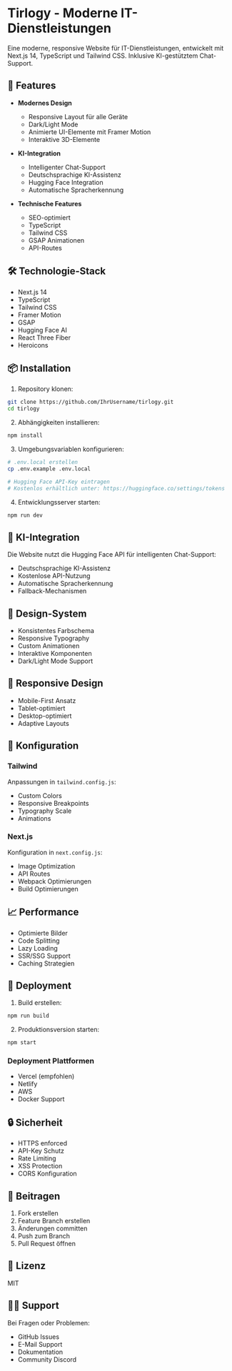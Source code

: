 # Tirlogy - Moderne IT-Dienstleistungen

Eine moderne, responsive Website für IT-Dienstleistungen, entwickelt mit Next.js 14, TypeScript und Tailwind CSS. Inklusive KI-gestütztem Chat-Support.

## 🚀 Features

- **Modernes Design**
  - Responsive Layout für alle Geräte
  - Dark/Light Mode
  - Animierte UI-Elemente mit Framer Motion
  - Interaktive 3D-Elemente

- **KI-Integration**
  - Intelligenter Chat-Support
  - Deutschsprachige KI-Assistenz
  - Hugging Face Integration
  - Automatische Spracherkennung

- **Technische Features**
  - SEO-optimiert
  - TypeScript
  - Tailwind CSS
  - GSAP Animationen
  - API-Routes

## 🛠 Technologie-Stack

- Next.js 14
- TypeScript
- Tailwind CSS
- Framer Motion
- GSAP
- Hugging Face AI
- React Three Fiber
- Heroicons

## 📦 Installation

1. Repository klonen:
```bash
git clone https://github.com/IhrUsername/tirlogy.git
cd tirlogy
```

2. Abhängigkeiten installieren:
```bash
npm install
```

3. Umgebungsvariablen konfigurieren:
```bash
# .env.local erstellen
cp .env.example .env.local

# Hugging Face API-Key eintragen
# Kostenlos erhältlich unter: https://huggingface.co/settings/tokens
```

4. Entwicklungsserver starten:
```bash
npm run dev
```

## 🤖 KI-Integration

Die Website nutzt die Hugging Face API für intelligenten Chat-Support:

- Deutschsprachige KI-Assistenz
- Kostenlose API-Nutzung
- Automatische Spracherkennung
- Fallback-Mechanismen

## 🎨 Design-System

- Konsistentes Farbschema
- Responsive Typography
- Custom Animationen
- Interaktive Komponenten
- Dark/Light Mode Support

## 📱 Responsive Design

- Mobile-First Ansatz
- Tablet-optimiert
- Desktop-optimiert
- Adaptive Layouts

## 🔧 Konfiguration

### Tailwind

Anpassungen in `tailwind.config.js`:
- Custom Colors
- Responsive Breakpoints
- Typography Scale
- Animations

### Next.js

Konfiguration in `next.config.js`:
- Image Optimization
- API Routes
- Webpack Optimierungen
- Build Optimierungen

## 📈 Performance

- Optimierte Bilder
- Code Splitting
- Lazy Loading
- SSR/SSG Support
- Caching Strategien

## 🚀 Deployment

1. Build erstellen:
```bash
npm run build
```

2. Produktionsversion starten:
```bash
npm start
```

### Deployment Plattformen

- Vercel (empfohlen)
- Netlify
- AWS
- Docker Support

## 🔒 Sicherheit

- HTTPS enforced
- API-Key Schutz
- Rate Limiting
- XSS Protection
- CORS Konfiguration

## 🤝 Beitragen

1. Fork erstellen
2. Feature Branch erstellen
3. Änderungen committen
4. Push zum Branch
5. Pull Request öffnen

## 📝 Lizenz

MIT

## 🙋‍♂️ Support

Bei Fragen oder Problemen:
- GitHub Issues
- E-Mail Support
- Dokumentation
- Community Discord
